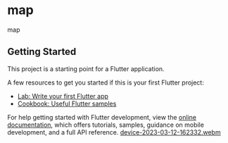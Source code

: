 # map

map

## Getting Started

This project is a starting point for a Flutter application.

A few resources to get you started if this is your first Flutter project:

- [Lab: Write your first Flutter app](https://docs.flutter.dev/get-started/codelab)
- [Cookbook: Useful Flutter samples](https://docs.flutter.dev/cookbook)

For help getting started with Flutter development, view the
[online documentation](https://docs.flutter.dev/), which offers tutorials,
samples, guidance on mobile development, and a full API reference.
[device-2023-03-12-162332.webm](https://user-images.githubusercontent.com/77443080/224541727-08b1daf3-0baf-4bea-b51b-f1d08adfd5d3.webm)
